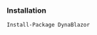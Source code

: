 [Nuget]: https://www.nuget.org/packages/DynaBlazor
[Wiki]: https://github.com/dadotnetkid/DynaTech/wiki

### Installation
```sh
Install-Package DynaBlazor 
```
